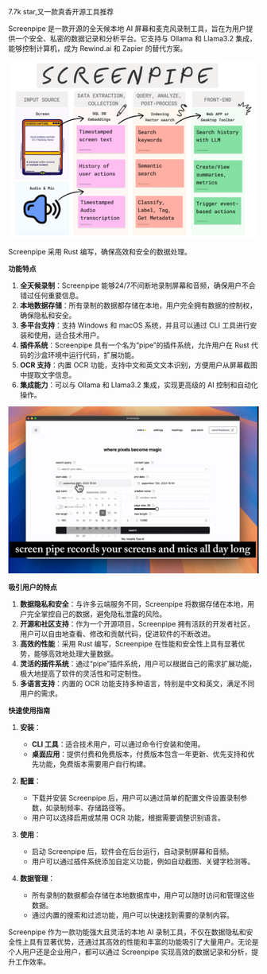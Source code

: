 7.7k star,又一款真香开源工具推荐

Screenpipe 是一款开源的全天候本地 AI 屏幕和麦克风录制工具，旨在为用户提供一个安全、私密的数据记录和分析平台。它支持与 Ollama 和 Llama3.2 集成，能够控制计算机，成为 Rewind.ai 和 Zapier 的替代方案。

![github.com/mediar-ai/screenpipe](image.png)

Screenpipe 采用 Rust 编写，确保高效和安全的数据处理。

**功能特点**

1. **全天候录制**：Screenpipe 能够24/7不间断地录制屏幕和音频，确保用户不会错过任何重要信息。
2. **本地数据存储**：所有录制的数据都存储在本地，用户完全拥有数据的控制权，确保隐私和安全。
3. **多平台支持**：支持 Windows 和 macOS 系统，并且可以通过 CLI 工具进行安装和使用，适合技术用户。
4. **插件系统**：Screenpipe 具有一个名为“pipe”的插件系统，允许用户在 Rust 代码的沙盒环境中运行代码，扩展功能。
5. **OCR 支持**：内置 OCR 功能，支持中文和英文文本识别，方便用户从屏幕截图中提取文字信息。
6. **集成能力**：可以与 Ollama 和 Llama3.2 集成，实现更高级的 AI 控制和自动化操作。

![](image-1.png)

**吸引用户的特点**

1. **数据隐私和安全**：与许多云端服务不同，Screenpipe 将数据存储在本地，用户完全掌控自己的数据，避免隐私泄露的风险。
2. **开源和社区支持**：作为一个开源项目，Screenpipe 拥有活跃的开发者社区，用户可以自由地查看、修改和贡献代码，促进软件的不断改进。
3. **高效的性能**：采用 Rust 编写，Screenpipe 在性能和安全性上具有显著优势，能够高效地处理大量数据。
4. **灵活的插件系统**：通过“pipe”插件系统，用户可以根据自己的需求扩展功能，极大地提高了软件的灵活性和可定制性。
5. **多语言支持**：内置的 OCR 功能支持多种语言，特别是中文和英文，满足不同用户的需求。

**快速使用指南**

1. **安装**：
   - **CLI 工具**：适合技术用户，可以通过命令行安装和使用。
   - **桌面应用**：提供付费和免费版本，付费版本包含一年更新、优先支持和优先功能，免费版本需要用户自行构建。

2. **配置**：
   - 下载并安装 Screenpipe 后，用户可以通过简单的配置文件设置录制参数，如录制频率、存储路径等。
   - 用户可以选择启用或禁用 OCR 功能，根据需要调整识别语言。

3. **使用**：
   - 启动 Screenpipe 后，软件会在后台运行，自动录制屏幕和音频。
   - 用户可以通过插件系统添加自定义功能，例如自动截图、关键字检测等。

4. **数据管理**：
   - 所有录制的数据都会存储在本地数据库中，用户可以随时访问和管理这些数据。
   - 通过内置的搜索和过滤功能，用户可以快速找到需要的录制内容。

Screenpipe 作为一款功能强大且灵活的本地 AI 录制工具，不仅在数据隐私和安全性上具有显著优势，还通过其高效的性能和丰富的功能吸引了大量用户。无论是个人用户还是企业用户，都可以通过 Screenpipe 实现高效的数据记录和分析，提升工作效率。

